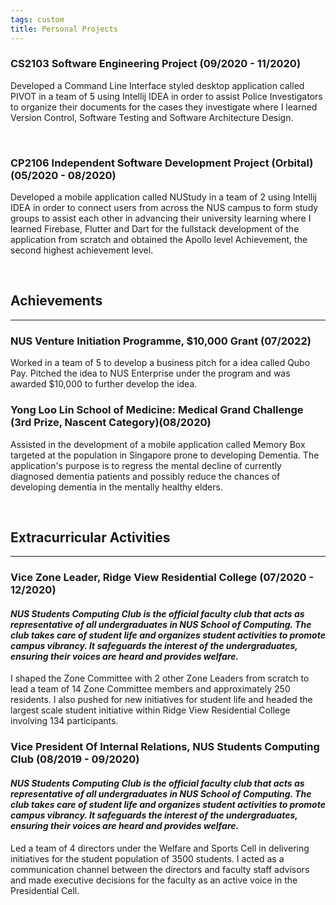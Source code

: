 ```yaml
---
tags: custom
title: Personal Projects
---
```

### CS2103 Software Engineering Project (09/2020 - 11/2020)

Developed a Command Line Interface styled desktop application called PIVOT in a team of 5 using Intellij IDEA in order to assist Police Investigators to organize their documents for the cases they investigate where I learned Version Control, Software Testing and Software Architecture Design.

<br/>

### CP2106 Independent Software Development Project (Orbital) (05/2020 - 08/2020)

Developed a mobile application called NUStudy in a team of 2 using Intellij IDEA in order to connect users from across the NUS campus to form study groups to assist each other in advancing their university learning where I learned Firebase, Flutter and Dart for the fullstack development of the application from scratch and obtained the Apollo level Achievement, the second highest achievement level.


<br/>

## Achievements

------

### NUS Venture Initiation Programme, $10,000 Grant (07/2022)

Worked in a team of 5 to develop a business pitch for a idea called Qubo Pay. Pitched the idea to NUS Enterprise under the program and was awarded $10,000 to further develop the idea.

### Yong Loo Lin School of Medicine: Medical Grand Challenge (3rd Prize, Nascent Category)(08/2020)

Assisted in the development of a mobile application called Memory Box targeted at the population in Singapore prone to developing Dementia. The application's purpose is to regress the mental decline of currently diagnosed dementia patients and possibly reduce the chances of developing dementia in the mentally healthy elders.

<br/>

## Extracurricular Activities

------

### Vice Zone Leader, Ridge View Residential College (07/2020 - 12/2020)

#### *NUS Students Computing Club is the official faculty club that acts as representative of all undergraduates in NUS School of Computing. The club takes care of student life and organizes student activities to promote campus vibrancy. It safeguards the interest of the undergraduates, ensuring their voices are heard and provides welfare.*

I shaped the Zone Committee with 2 other Zone Leaders from scratch to lead a team of 14 Zone Committee members and approximately 250 residents. I also pushed for new initiatives for student life and headed the largest scale student initiative within Ridge View Residential College involving 134 participants.

### Vice President Of Internal Relations, NUS Students Computing Club (08/2019 - 09/2020)

#### *NUS Students Computing Club is the official faculty club that acts as representative of all undergraduates in NUS School of Computing. The club takes care of student life and organizes student activities to promote campus vibrancy. It safeguards the interest of the undergraduates, ensuring their voices are heard and provides welfare.*

Led a team of 4 directors under the Welfare and Sports Cell in delivering initiatives for the student population of 3500 students. I acted as a communication channel between the directors and faculty staff advisors and made executive decisions for the faculty as an active voice in the Presidential Cell.

<!-- Adding this makes the sidebar disappear I think >